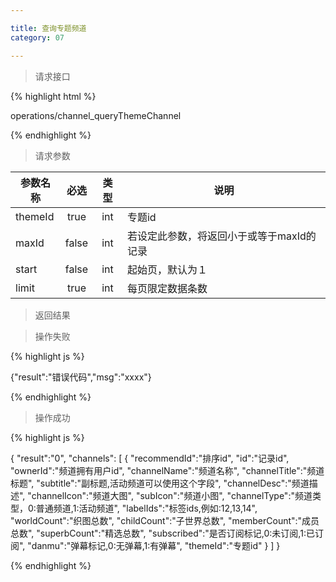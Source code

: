 ```yaml
---

title: 查询专题频道
category: 07

---
```


> 请求接口

{% highlight html %}

operations/channel_queryThemeChannel

{% endhighlight %}

> 请求参数

|参数名称			|必选		|类型		|说明									
|-------------------|:---------:|:---------:|--------------------------------------------
|themeId			|true		|int		|专题id
|maxId				|false		|int		|若设定此参数，将返回小于或等于maxId的记录
|start				|false		|int		|起始页，默认为１
|limit				|true		|int		|每页限定数据条数

> 返回结果

> 操作失败

{% highlight js %}

{"result":"错误代码","msg":"xxxx"}

{% endhighlight %}

> 操作成功

{% highlight js %}

{
	"result":"0", 
	"channels":
	[
		{
			"recommendId":"排序id",
			"id":"记录id",
			"ownerId":"频道拥有用户id",
			"channelName":"频道名称",
			"channelTitle":"频道标题",
			"subtitle":"副标题,活动频道可以使用这个字段",
			"channelDesc":"频道描述",
			"channelIcon":"频道大图",
			"subIcon":"频道小图",
			"channelType":"频道类型，0:普通频道,1:活动频道",
			"labelIds":"标签ids,例如:12,13,14",
			"worldCount":"织图总数",
			"childCount":"子世界总数",
			"memberCount":"成员总数",
			"superbCount":"精选总数",
			"subscribed":"是否订阅标记,0:未订阅,1:已订阅",
			"danmu":"弹幕标记,0:无弹幕,1:有弹幕",
			"themeId":"专题id"
		}
	]
}

{% endhighlight %}
